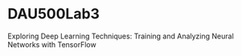 # DAU500Lab3
Exploring Deep Learning Techniques: Training and Analyzing Neural Networks with TensorFlow
